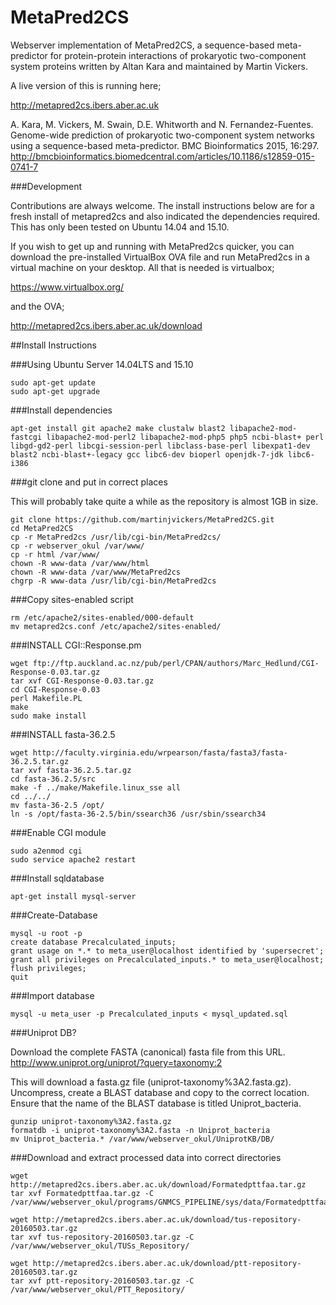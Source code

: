 # MetaPred2CS

Webserver implementation of MetaPred2CS, a sequence-based meta-predictor for protein-protein interactions of prokaryotic two-component system proteins written by Altan Kara and maintained by Martin Vickers. 

A live version of this is running here;

http://metapred2cs.ibers.aber.ac.uk

A. Kara, M. Vickers, M. Swain, D.E. Whitworth and N. Fernandez-Fuentes. Genome-wide prediction of prokaryotic two-component system networks using a sequence-based meta-predictor. BMC Bioinformatics 2015, 16:297. http://bmcbioinformatics.biomedcentral.com/articles/10.1186/s12859-015-0741-7

###Development

Contributions are always welcome. The install instructions below are for a fresh install of metapred2cs and also indicated the dependencies required. This has only been tested on Ubuntu 14.04 and 15.10. 

If you wish to get up and running with MetaPred2cs quicker, you can download the pre-installed VirtualBox OVA file and run MetaPred2cs in a virtual machine on your desktop. All that is needed is virtualbox;

https://www.virtualbox.org/

and the OVA;

http://metapred2cs.ibers.aber.ac.uk/download

##Install Instructions

###Using Ubuntu Server 14.04LTS and 15.10
  ```
  sudo apt-get update
  sudo apt-get upgrade
  ```

###Install dependencies

  ```
  apt-get install git apache2 make clustalw blast2 libapache2-mod-fastcgi libapache2-mod-perl2 libapache2-mod-php5 php5 ncbi-blast+ perl libgd-gd2-perl libcgi-session-perl libclass-base-perl libexpat1-dev blast2 ncbi-blast+-legacy gcc libc6-dev bioperl openjdk-7-jdk libc6-i386
  ```
###git clone and put in correct places

  This will probably take quite a while as the repository is almost 1GB in size.

  ```
  git clone https://github.com/martinjvickers/MetaPred2CS.git
  cd MetaPred2CS
  cp -r MetaPred2cs /usr/lib/cgi-bin/MetaPred2cs/
  cp -r webserver_okul /var/www/
  cp -r html /var/www/
  chown -R www-data /var/www/html
  chown -R www-data /var/www/MetaPred2cs
  chgrp -R www-data /usr/lib/cgi-bin/MetaPred2cs
  ```

###Copy sites-enabled script

   ```
   rm /etc/apache2/sites-enabled/000-default
   mv metapred2cs.conf /etc/apache2/sites-enabled/
   ```

###INSTALL CGI::Response.pm

  ```
  wget ftp://ftp.auckland.ac.nz/pub/perl/CPAN/authors/Marc_Hedlund/CGI-Response-0.03.tar.gz
  tar xvf CGI-Response-0.03.tar.gz
  cd CGI-Response-0.03
  perl Makefile.PL
  make
  sudo make install
  ```

###INSTALL fasta-36.2.5

  ```
  wget http://faculty.virginia.edu/wrpearson/fasta/fasta3/fasta-36.2.5.tar.gz
  tar xvf fasta-36.2.5.tar.gz
  cd fasta-36.2.5/src
  make -f ../make/Makefile.linux_sse all
  cd ../../
  mv fasta-36-2.5 /opt/
  ln -s /opt/fasta-36-2.5/bin/ssearch36 /usr/sbin/ssearch34
  ```

###Enable CGI module

  ```
  sudo a2enmod cgi
  sudo service apache2 restart
  ```

###Install sqldatabase

  `apt-get install mysql-server`

###Create-Database

  ```
  mysql -u root -p
  create database Precalculated_inputs;
  grant usage on *.* to meta_user@localhost identified by 'supersecret';
  grant all privileges on Precalculated_inputs.* to meta_user@localhost;
  flush privileges;
  quit
  ```

###Import database

  `mysql -u meta_user -p Precalculated_inputs < mysql_updated.sql`

###Uniprot DB?

  Download the complete FASTA (canonical) fasta file from this URL.
  http://www.uniprot.org/uniprot/?query=taxonomy:2

  This will download a fasta.gz file (uniprot-taxonomy%3A2.fasta.gz). Uncompress, create a BLAST database and copy to the correct location. Ensure that the name of the BLAST database is titled Uniprot_bacteria.

  ```
  gunzip uniprot-taxonomy%3A2.fasta.gz
  formatdb -i uniprot-taxonomy%3A2.fasta -n Uniprot_bacteria
  mv Uniprot_bacteria.* /var/www/webserver_okul/UniprotKB/DB/
  ```

###Download and extract processed data into correct directories

  ```
  wget http://metapred2cs.ibers.aber.ac.uk/download/Formatedpttfaa.tar.gz
  tar xvf Formatedpttfaa.tar.gz -C /var/www/webserver_okul/programs/GNMCS_PIPELINE/sys/data/Formatedpttfaa/faa/

  wget http://metapred2cs.ibers.aber.ac.uk/download/tus-repository-20160503.tar.gz
  tar xvf tus-repository-20160503.tar.gz -C /var/www/webserver_okul/TUSs_Repository/

  wget http://metapred2cs.ibers.aber.ac.uk/download/ptt-repository-20160503.tar.gz
  tar xvf ptt-repository-20160503.tar.gz -C /var/www/webserver_okul/PTT_Repository/
  ```
